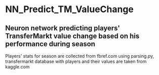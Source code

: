 # NN_Predict_TM_ValueChange
## Neuron network predicting players' TransferMarkt value change based on his performance during season
Players' stats for season are collected from fbref.com using parsing.py, transfermarkt database with players and their values are taken from kaggle.com
